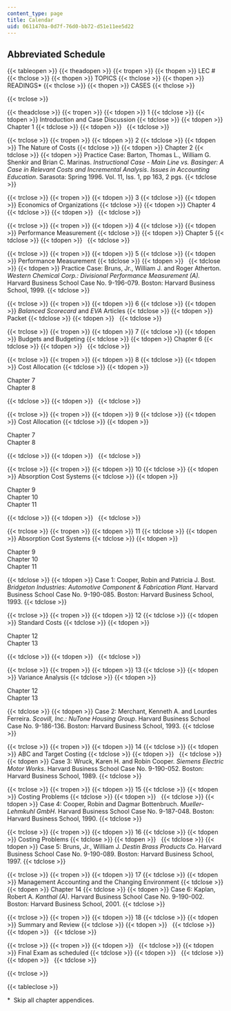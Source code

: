```yaml
---
content_type: page
title: Calendar
uid: 0611470a-0d7f-76d0-bb72-d51e11ee5d22
---
```


Abbreviated Schedule
--------------------

{{< tableopen >}}
{{< theadopen >}}
{{< tropen >}}
{{< thopen >}}
LEC #
{{< thclose >}}
{{< thopen >}}
TOPICS
{{< thclose >}}
{{< thopen >}}
READINGS\*
{{< thclose >}}
{{< thopen >}}
CASES
{{< thclose >}}

{{< trclose >}}

{{< theadclose >}}
{{< tropen >}}
{{< tdopen >}}
1
{{< tdclose >}}
{{< tdopen >}}
Introduction and Case Discussion
{{< tdclose >}}
{{< tdopen >}}
Chapter 1
{{< tdclose >}}
{{< tdopen >}}
 
{{< tdclose >}}

{{< trclose >}}
{{< tropen >}}
{{< tdopen >}}
2
{{< tdclose >}}
{{< tdopen >}}
The Nature of Costs
{{< tdclose >}}
{{< tdopen >}}
Chapter 2
{{< tdclose >}}
{{< tdopen >}}
Practice Case: Barton, Thomas L., William G. Shenkir and Brian C. Marinas. _Instructional Case - Main Line vs. Basinger: A Case in Relevant Costs and Incremental Analysis_. _Issues in Accounting Education_. Sarasota: Spring 1996. Vol. 11, Iss. 1, pp 163, 2 pgs.
{{< tdclose >}}

{{< trclose >}}
{{< tropen >}}
{{< tdopen >}}
3
{{< tdclose >}}
{{< tdopen >}}
Economics of Organizations
{{< tdclose >}}
{{< tdopen >}}
Chapter 4
{{< tdclose >}}
{{< tdopen >}}
 
{{< tdclose >}}

{{< trclose >}}
{{< tropen >}}
{{< tdopen >}}
4
{{< tdclose >}}
{{< tdopen >}}
Performance Measurement
{{< tdclose >}}
{{< tdopen >}}
Chapter 5
{{< tdclose >}}
{{< tdopen >}}
 
{{< tdclose >}}

{{< trclose >}}
{{< tropen >}}
{{< tdopen >}}
5
{{< tdclose >}}
{{< tdopen >}}
Performance Measurement
{{< tdclose >}}
{{< tdopen >}}
 
{{< tdclose >}}
{{< tdopen >}}
Practice Case: Bruns, Jr., William J. and Roger Atherton. _Western Chemical Corp.: Divisional Performance Measurement (A)._ Harvard Business School Case No. 9-196-079. Boston: Harvard Business School, 1999.
{{< tdclose >}}

{{< trclose >}}
{{< tropen >}}
{{< tdopen >}}
6
{{< tdclose >}}
{{< tdopen >}}
_Balanced Scorecard_ and _EVA_ Articles
{{< tdclose >}}
{{< tdopen >}}
Packet
{{< tdclose >}}
{{< tdopen >}}
 
{{< tdclose >}}

{{< trclose >}}
{{< tropen >}}
{{< tdopen >}}
7
{{< tdclose >}}
{{< tdopen >}}
Budgets and Budgeting
{{< tdclose >}}
{{< tdopen >}}
Chapter 6
{{< tdclose >}}
{{< tdopen >}}
 
{{< tdclose >}}

{{< trclose >}}
{{< tropen >}}
{{< tdopen >}}
8
{{< tdclose >}}
{{< tdopen >}}
Cost Allocation
{{< tdclose >}}
{{< tdopen >}}


Chapter 7  
Chapter 8


{{< tdclose >}}
{{< tdopen >}}
 
{{< tdclose >}}

{{< trclose >}}
{{< tropen >}}
{{< tdopen >}}
9
{{< tdclose >}}
{{< tdopen >}}
Cost Allocation
{{< tdclose >}}
{{< tdopen >}}


Chapter 7  
Chapter 8


{{< tdclose >}}
{{< tdopen >}}
 
{{< tdclose >}}

{{< trclose >}}
{{< tropen >}}
{{< tdopen >}}
10
{{< tdclose >}}
{{< tdopen >}}
Absorption Cost Systems
{{< tdclose >}}
{{< tdopen >}}


Chapter 9  
Chapter 10  
Chapter 11


{{< tdclose >}}
{{< tdopen >}}
 
{{< tdclose >}}

{{< trclose >}}
{{< tropen >}}
{{< tdopen >}}
11
{{< tdclose >}}
{{< tdopen >}}
Absorption Cost Systems
{{< tdclose >}}
{{< tdopen >}}


Chapter 9  
Chapter 10  
Chapter 11


{{< tdclose >}}
{{< tdopen >}}
Case 1: Cooper, Robin and Patricia J. Bost. _Bridgeton Industries: Automotive Component & Fabrication Plant_. Harvard Business School Case No. 9-190-085. Boston: Harvard Business School, 1993.
{{< tdclose >}}

{{< trclose >}}
{{< tropen >}}
{{< tdopen >}}
12
{{< tdclose >}}
{{< tdopen >}}
Standard Costs
{{< tdclose >}}
{{< tdopen >}}


Chapter 12  
Chapter 13


{{< tdclose >}}
{{< tdopen >}}
 
{{< tdclose >}}

{{< trclose >}}
{{< tropen >}}
{{< tdopen >}}
13
{{< tdclose >}}
{{< tdopen >}}
Variance Analysis
{{< tdclose >}}
{{< tdopen >}}


Chapter 12  
Chapter 13


{{< tdclose >}}
{{< tdopen >}}
Case 2: Merchant, Kenneth A. and Lourdes Ferreira. _Scovill, Inc.: NuTone Housing Group_. Harvard Business School Case No. 9-186-136. Boston: Harvard Business School, 1993.
{{< tdclose >}}

{{< trclose >}}
{{< tropen >}}
{{< tdopen >}}
14
{{< tdclose >}}
{{< tdopen >}}
ABC and Target Costing
{{< tdclose >}}
{{< tdopen >}}
 
{{< tdclose >}}
{{< tdopen >}}
Case 3: Wruck, Karen H. and Robin Cooper. _Siemens Electric Motor Works_. Harvard Business School Case No. 9-190-052. Boston: Harvard Business School, 1989.
{{< tdclose >}}

{{< trclose >}}
{{< tropen >}}
{{< tdopen >}}
15
{{< tdclose >}}
{{< tdopen >}}
Costing Problems
{{< tdclose >}}
{{< tdopen >}}
 
{{< tdclose >}}
{{< tdopen >}}
Case 4: Cooper, Robin and Dagmar Bottenbruch. _Mueller-Lehmkuhl GmbH_. Harvard Business School Case No. 9-187-048. Boston: Harvard Business School, 1990.
{{< tdclose >}}

{{< trclose >}}
{{< tropen >}}
{{< tdopen >}}
16
{{< tdclose >}}
{{< tdopen >}}
Costing Problems
{{< tdclose >}}
{{< tdopen >}}
 
{{< tdclose >}}
{{< tdopen >}}
Case 5: Bruns, Jr., William J. _Destin Brass Products Co._ Harvard Business School Case No. 9-190-089. Boston: Harvard Business School, 1997.
{{< tdclose >}}

{{< trclose >}}
{{< tropen >}}
{{< tdopen >}}
17
{{< tdclose >}}
{{< tdopen >}}
Management Accounting and the Changing Environment
{{< tdclose >}}
{{< tdopen >}}
Chapter 14
{{< tdclose >}}
{{< tdopen >}}
Case 6: Kaplan, Robert A. _Kanthal (A)_. Harvard Business School Case No. 9-190-002. Boston: Harvard Business School, 2001.
{{< tdclose >}}

{{< trclose >}}
{{< tropen >}}
{{< tdopen >}}
18
{{< tdclose >}}
{{< tdopen >}}
Summary and Review
{{< tdclose >}}
{{< tdopen >}}
 
{{< tdclose >}}
{{< tdopen >}}
 
{{< tdclose >}}

{{< trclose >}}
{{< tropen >}}
{{< tdopen >}}
 
{{< tdclose >}}
{{< tdopen >}}
Final Exam as scheduled
{{< tdclose >}}
{{< tdopen >}}
 
{{< tdclose >}}
{{< tdopen >}}
 
{{< tdclose >}}

{{< trclose >}}

{{< tableclose >}}

\*  Skip all chapter appendices.